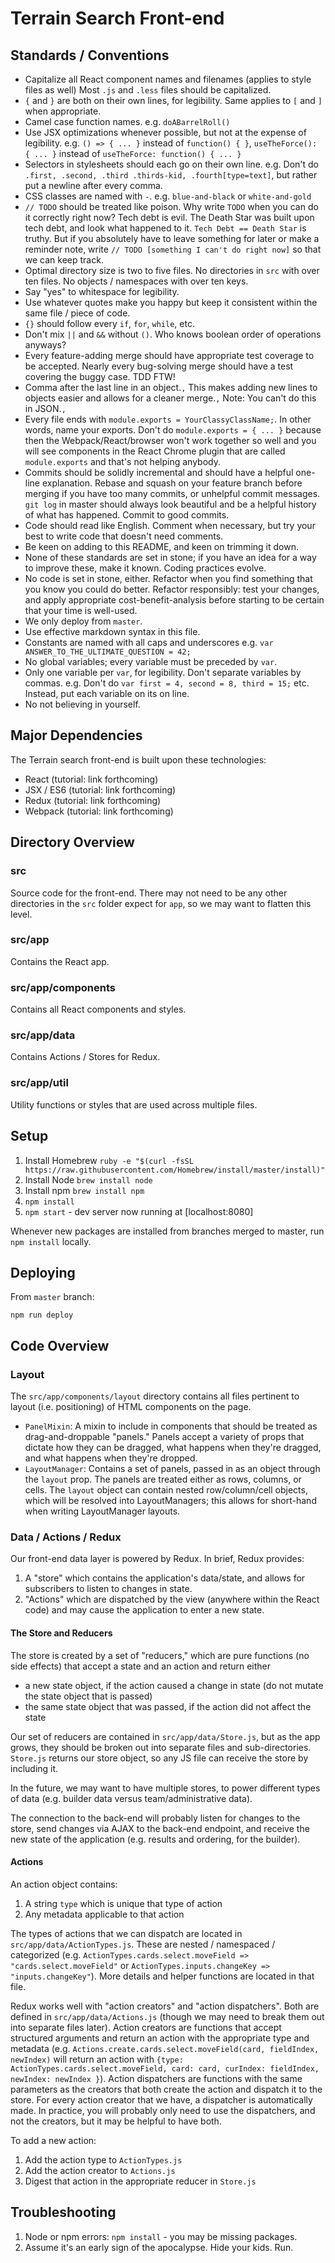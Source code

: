 # Terrain Search Front-end

## Standards / Conventions

- Capitalize all React component names and filenames (applies to style files as well)
	Most `.js` and `.less` files should be capitalized.
- `{` and `}` are both on their own lines, for legibility.
	Same applies to `[` and `]` when appropriate.
- Camel case function names. 
	e.g. `doABarrelRoll()`
- Use JSX optimizations whenever possible, but not at the expense of legibility.
	e.g. `() => { ... }` instead of `function() { }`, `useTheForce(): { ... }` instead of `useTheForce: function() { ... }`
- Selectors in stylesheets should each go on their own line.
	e.g. Don't do `.first, .second, .third .thirds-kid, .fourth[type=text]`, but rather put a newline after every comma.
- CSS classes are named with `-`.
	e.g. `blue-and-black` or `white-and-gold`
- `// TODO` should be treated like poison. 
	Why write `TODO` when you can do it correctly right now? Tech debt is evil. The Death Star was built upon tech debt, and look what happened to it. `Tech Debt == Death Star` is truthy.
	But if you absolutely have to leave something for later or make a reminder note, write `// TODO [something I can't do right now]` so that we can keep track.
- Optimal directory size is two to five files.
	No directories in `src` with over ten files.
	No objects / namespaces with over ten keys.
- Say "yes" to whitespace for legibility.
- Use whatever quotes make you happy but keep it consistent within the same file / piece of code.
- `{}` should follow every `if`, `for`, `while`, etc.
- Don't mix `||` and `&&` without `()`.
	Who knows boolean order of operations anyways?
- Every feature-adding merge should have appropriate test coverage to be accepted.
	Nearly every bug-solving merge should have a test covering the buggy case.
	TDD FTW!
- Comma after the last line in an object.`,`
	This makes adding new lines to objects easier and allows for a cleaner merge.`,`
	Note: You can't do this in JSON.`,`
- Every file ends with `module.exports = YourClassyClassName;`. In other words, name your exports.
	Don't do `module.exports = { ... }` because then the Webpack/React/browser won't work together so well and you will see components in the React Chrome plugin that are called `module.exports` and that's not helping anybody.
- Commits should be solidly incremental and should have a helpful one-line explanation.
	Rebase and squash on your feature branch before merging if you have too many commits, or unhelpful commit messages.
	`git log` in master should always look beautiful and be a helpful history of what has happened.
	Commit to good commits.
- Code should read like English. Comment when necessary, but try your best to write code that doesn't need comments.
- Be keen on adding to this README, and keen on trimming it down.
- None of these standards are set in stone; if you have an idea for a way to improve these, make it known. Coding practices evolve.
- No code is set in stone, either. Refactor when you find something that you know you could do better.
	Refactor responsibly: test your changes, and apply appropriate cost-benefit-analysis before starting to be certain that your time is well-used.
- We only deploy from `master`.
- Use effective markdown syntax in this file.
- Constants are named with all caps and underscores
	e.g. `var ANSWER_TO_THE_ULTIMATE_QUESTION = 42;`
- No global variables; every variable must be preceded by `var`.
- Only one variable per `var`, for legibility. Don't separate variables by commas.
	e.g. Don't do `var first = 4, second = 8, third = 15;` etc. Instead, put each variable on its on line.
- No not believing in yourself.

## Major Dependencies

The Terrain search front-end is built upon these technologies:

- React (tutorial: link forthcoming)
- JSX / ES6 (tutorial: link forthcoming)
- Redux (tutorial: link forthcoming)
- Webpack (tutorial: link forthcoming)

## Directory Overview

### src

Source code for the front-end. There may not need to be any other directories in the `src` folder expect for `app`, so we may want to flatten this level.

### src/app

Contains the React app. 

### src/app/components

Contains all React components and styles.

### src/app/data

Contains Actions / Stores for Redux.

### src/app/util

Utility functions or styles that are used across multiple files.

## Setup

1. Install Homebrew
	`ruby -e "$(curl -fsSL https://raw.githubusercontent.com/Homebrew/install/master/install)"`
2. Install Node
	`brew install node`
3. Install npm
	`brew install npm`
4. `npm install`
5. `npm start` - dev server now running at [localhost:8080]

Whenever new packages are installed from branches merged to master, run `npm install` locally.

## Deploying

From `master` branch:
```
npm run deploy
```

## Code Overview

### Layout

The `src/app/components/layout` directory contains all files pertinent to layout (i.e. positioning) of HTML components on the page.
* `PanelMixin`: A mixin to include in components that should be treated as drag-and-droppable "panels." Panels accept a variety of props that dictate how they can be dragged, what happens when they're dragged, and what happens when they're dropped.
* `LayoutManager`: Contains a set of panels, passed in as an object through the `layout` prop. The panels are treated either as rows, columns, or cells. The `layout` object can contain nested row/column/cell objects, which will be resolved into LayoutManagers; this allows for short-hand when writing LayoutManager layouts.

### Data / Actions / Redux

Our front-end data layer is powered by Redux. In brief, Redux provides:
1. A "store" which contains the application's data/state, and allows for subscribers to listen to changes in state.
2. "Actions" which are dispatched by the view (anywhere within the React code) and may cause the application to enter a new state.

#### The Store and Reducers

The store is created by a set of "reducers," which are pure functions (no side effects) that accept a state and an action and return either
- a new state object, if the action caused a change in state (do not mutate the state object that is passed)
- the same state object that was passed, if the action did not affect the state

Our set of reducers are contained in `src/app/data/Store.js`, but as the app grows, they should be broken out into separate files and sub-directories. `Store.js` returns our store object, so any JS file can receive the store by including it.

In the future, we may want to have multiple stores, to power different types of data (e.g. builder data versus team/administrative data).

The connection to the back-end will probably listen for changes to the store, send changes via AJAX to the back-end endpoint, and receive the new state of the application (e.g. results and ordering, for the builder).

#### Actions

An action object contains:
1. A string `type` which is unique that type of action
2. Any metadata applicable to that action

The types of actions that we can dispatch are located in `src/app/data/ActionTypes.js`. These are nested / namespaced / categorized (e.g. `ActionTypes.cards.select.moveField => "cards.select.moveField"` or `ActionTypes.inputs.changeKey => "inputs.changeKey"`). More details and helper functions are located in that file.

Redux works well with "action creators" and "action dispatchers". Both are defined in `src/app/data/Actions.js` (though we may need to break them out into separate files later). Action creators are functions that accept structured arguments and return an action with the appropriate type and metadata (e.g. `Actions.create.cards.select.moveField(card, fieldIndex, newIndex)` will return an action with `{type: ActionTypes.cards.select.moveField, card: card, curIndex: fieldIndex, newIndex: newIndex }`). Action dispatchers are functions with the same parameters as the creators that both create the action and dispatch it to the store. For every action creator that we have, a dispatcher is automatically made. In practice, you will probably only need to use the dispatchers, and not the creators, but it may be helpful to have both.

To add a new action:
1. Add the action type to `ActionTypes.js`
2. Add the action creator to `Actions.js`
3. Digest that action in the appropriate reducer in `Store.js`

## Troubleshooting

1. Node or npm errors: `npm install` - you may be missing packages.
2. Assume it's an early sign of the apocalypse. Hide your kids. Run.